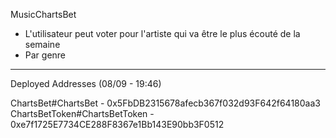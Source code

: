 MusicChartsBet

-   L'utilisateur peut voter pour l'artiste qui va être le plus écouté de la semaine
-   Par genre

---

Deployed Addresses (08/09 - 19:46)

ChartsBet#ChartsBet - 0x5FbDB2315678afecb367f032d93F642f64180aa3
ChartsBetToken#ChartsBetToken - 0xe7f1725E7734CE288F8367e1Bb143E90bb3F0512
